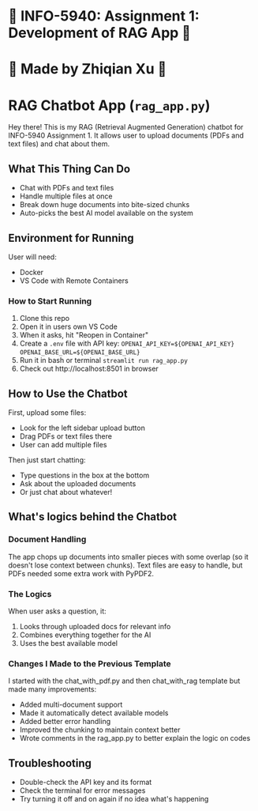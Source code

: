 # 📌 INFO-5940: Assignment 1: Development of RAG App 🤖
# 📝 Made by Zhiqian Xu 🚀

# RAG Chatbot App (`rag_app.py`)

Hey there! This is my RAG (Retrieval Augmented Generation) chatbot for INFO-5940 Assignment 1. 
It allows user to upload documents (PDFs and text files) and chat about them.

## What This Thing Can Do

- Chat with PDFs and text files
- Handle multiple files at once
- Break down huge documents into bite-sized chunks
- Auto-picks the best AI model available on the system

## Environment for Running

User will need:
- Docker
- VS Code with Remote Containers

### How to Start Running

1. Clone this repo
2. Open it in users own VS Code
3. When it asks, hit "Reopen in Container"
4. Create a `.env` file with API key:
   `OPENAI_API_KEY=${OPENAI_API_KEY}`
   `OPENAI_BASE_URL=${OPENAI_BASE_URL}`
5. Run it in bash or terminal
`streamlit run rag_app.py`
6. Check out http://localhost:8501 in browser

## How to Use the Chatbot

First, upload some files:
- Look for the left sidebar upload button
- Drag PDFs or text files there
- User can add multiple files

Then just start chatting:
- Type questions in the box at the bottom
- Ask about the uploaded documents
- Or just chat about whatever!

## What's logics behind the Chatbot

### Document Handling
The app chops up documents into smaller pieces with some overlap (so it doesn't lose context between chunks). 
Text files are easy to handle, but PDFs needed some extra work with PyPDF2.

### The Logics
When user asks a question, it:
1. Looks through uploaded docs for relevant info
2. Combines everything together for the AI
3. Uses the best available model

### Changes I Made to the Previous Template
I started with the chat_with_pdf.py and then chat_with_rag template but made many improvements:
- Added multi-document support
- Made it automatically detect available models
- Added better error handling
- Improved the chunking to maintain context better
- Wrote comments in the rag_app.py to better explain the logic on codes

## Troubleshooting
- Double-check the API key and its format
- Check the terminal for error messages
- Try turning it off and on again if no idea what's happening